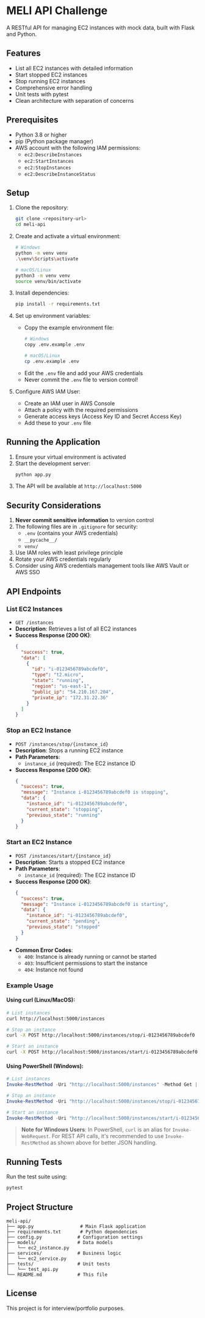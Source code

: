 # MELI API Challenge

A RESTful API for managing EC2 instances with mock data, built with Flask and Python.

## Features

- List all EC2 instances with detailed information
- Start stopped EC2 instances
- Stop running EC2 instances
- Comprehensive error handling
- Unit tests with pytest
- Clean architecture with separation of concerns

## Prerequisites

- Python 3.8 or higher
- pip (Python package manager)
- AWS account with the following IAM permissions:
  - `ec2:DescribeInstances`
  - `ec2:StartInstances`
  - `ec2:StopInstances`
  - `ec2:DescribeInstanceStatus`

## Setup

1. Clone the repository:
   ```bash
   git clone <repository-url>
   cd meli-api
   ```

2. Create and activate a virtual environment:
   ```bash
   # Windows
   python -m venv venv
   .\venv\Scripts\activate
   
   # macOS/Linux
   python3 -m venv venv
   source venv/bin/activate
   ```

3. Install dependencies:
   ```bash
   pip install -r requirements.txt
   ```
   
4. Set up environment variables:
   - Copy the example environment file:
     ```bash
     # Windows
     copy .env.example .env
     
     # macOS/Linux
     cp .env.example .env
     ```
   - Edit the `.env` file and add your AWS credentials
   - Never commit the `.env` file to version control!

5. Configure AWS IAM User:
   - Create an IAM user in AWS Console
   - Attach a policy with the required permissions
   - Generate access keys (Access Key ID and Secret Access Key)
   - Add these to your `.env` file

## Running the Application

1. Ensure your virtual environment is activated
2. Start the development server:
   ```bash
   python app.py
   ```
3. The API will be available at `http://localhost:5000`

## Security Considerations

1. **Never commit sensitive information** to version control
2. The following files are in `.gitignore` for security:
   - `.env` (contains your AWS credentials)
   - `__pycache__/`
   - `venv/`
3. Use IAM roles with least privilege principle
4. Rotate your AWS credentials regularly
5. Consider using AWS credentials management tools like AWS Vault or AWS SSO

## API Endpoints

### List EC2 Instances
- `GET /instances`
- **Description**: Retrieves a list of all EC2 instances
- **Success Response (200 OK)**:
  ```json
  {
    "success": true,
    "data": [
      {
        "id": "i-0123456789abcdef0",
        "type": "t2.micro",
        "state": "running",
        "region": "us-east-1",
        "public_ip": "54.210.167.204",
        "private_ip": "172.31.22.36"
      }
    ]
  }
  ```

### Stop an EC2 Instance
- `POST /instances/stop/{instance_id}`
- **Description**: Stops a running EC2 instance
- **Path Parameters**:
  - `instance_id` (required): The EC2 instance ID
- **Success Response (200 OK)**:
  ```json
  {
    "success": true,
    "message": "Instance i-0123456789abcdef0 is stopping",
    "data": {
      "instance_id": "i-0123456789abcdef0",
      "current_state": "stopping",
      "previous_state": "running"
    }
  }
  ```

### Start an EC2 Instance
- `POST /instances/start/{instance_id}`
- **Description**: Starts a stopped EC2 instance
- **Path Parameters**:
  - `instance_id` (required): The EC2 instance ID
- **Success Response (200 OK)**:
  ```json
  {
    "success": true,
    "message": "Instance i-0123456789abcdef0 is starting",
    "data": {
      "instance_id": "i-0123456789abcdef0",
      "current_state": "pending",
      "previous_state": "stopped"
    }
  }
  ```
- **Common Error Codes**:
  - `400`: Instance is already running or cannot be started
  - `403`: Insufficient permissions to start the instance
  - `404`: Instance not found

### Example Usage

#### Using curl (Linux/MacOS):
```bash
# List instances
curl http://localhost:5000/instances

# Stop an instance
curl -X POST http://localhost:5000/instances/stop/i-0123456789abcdef0

# Start an instance
curl -X POST http://localhost:5000/instances/start/i-0123456789abcdef0
```

#### Using PowerShell (Windows):
```powershell
# List instances
Invoke-RestMethod -Uri "http://localhost:5000/instances" -Method Get | ConvertTo-Json

# Stop an instance
Invoke-RestMethod -Uri "http://localhost:5000/instances/stop/i-0123456789abcdef0" -Method Post | ConvertTo-Json

# Start an instance
Invoke-RestMethod -Uri "http://localhost:5000/instances/start/i-0123456789abcdef0" -Method Post | ConvertTo-Json
```

> **Note for Windows Users**: In PowerShell, `curl` is an alias for `Invoke-WebRequest`. For REST API calls, it's recommended to use `Invoke-RestMethod` as shown above for better JSON handling.

## Running Tests

Run the test suite using:

```bash
pytest
```

## Project Structure

```
meli-api/
├── app.py                 # Main Flask application
├── requirements.txt       # Python dependencies
├── config.py             # Configuration settings
├── models/               # Data models
│   └── ec2_instance.py
├── services/             # Business logic
│   └── ec2_service.py
├── tests/                # Unit tests
│   └── test_api.py
└── README.md             # This file
```

## License

This project is for interview/portfolio purposes.
